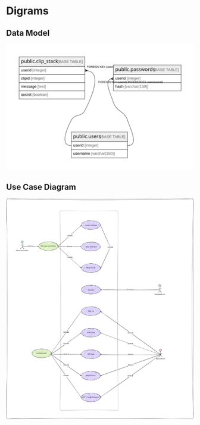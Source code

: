 # Digrams

## Data Model

![Data Model](./schema/schema.svg)

## Use Case Diagram

![Use Case Diagram](../cShare-useCase.svg)
